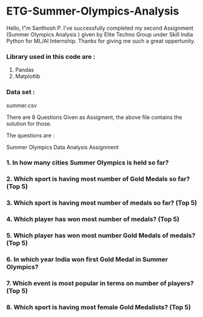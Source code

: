 # ETG-Summer-Olympics-Analysis
Hello, I"m Santhosh P. I've successfully completed my second Assignment (Summer Olympics Analysis ) given by Elite Techno Group under Skill India Python for ML/AI Internship. 
Thanks for giving me such a great oppertunity.

### Library used in this code are :

1. Pandas
2. Matplotlib

### Data set :

  summer.csv

There are 8 Questions Given as Assigment, the above file contains the solution for those.

The questions are :

Summer Olympics Data Analysis Assignment

### 1. In how many cities Summer Olympics is held so far?

### 2. Which sport is having most number of Gold Medals so far? (Top 5)

### 3. Which sport is having most number of medals so far? (Top 5)

### 4. Which player has won most number of medals? (Top 5)

### 5. Which player has won most number Gold Medals of medals? (Top 5)

### 6. In which year India won first Gold Medal in Summer Olympics?

### 7. Which event is most popular in terms on number of players? (Top 5)

### 8. Which sport is having most female Gold Medalists? (Top 5)

